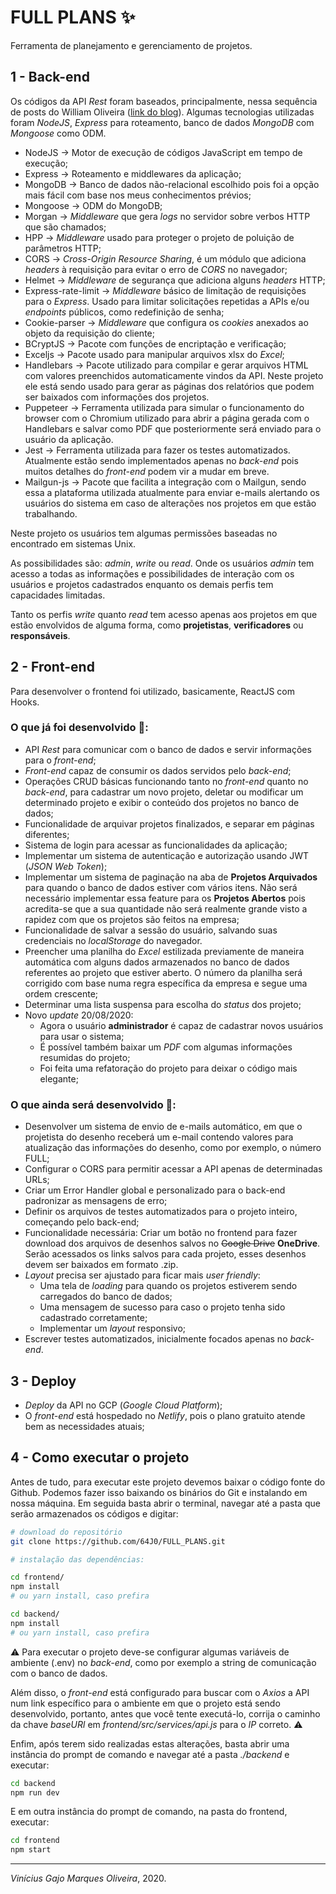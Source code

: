 # FULL PLANS :sparkles:

Ferramenta de planejamento e gerenciamento de projetos.

## 1 - Back-end

Os códigos da API *Rest* foram baseados, principalmente, nessa sequência de posts do William Oliveira (<a href="https://woliveiras.com.br/posts/construindo-uma-api-com-node-js-parte-1-criando-e-listando-dados/">link do blog</a>). Algumas tecnologias utilizadas foram *NodeJS*, *Express* para roteamento, banco de dados *MongoDB* com *Mongoose* como ODM.

* NodeJS -> Motor de execução de códigos JavaScript em tempo de execução;
* Express -> Roteamento e middlewares da aplicação;
* MongoDB -> Banco de dados não-relacional escolhido pois foi a opção mais fácil com base nos meus conhecimentos prévios;
* Mongoose -> ODM do MongoDB;
* Morgan -> *Middleware* que gera *logs* no servidor sobre verbos HTTP que são chamados;
* HPP -> *Middleware* usado para proteger o projeto de poluição de parâmetros HTTP;
* CORS -> *Cross-Origin Resource Sharing*, é um módulo que adiciona *headers* à requisição para evitar o erro de *CORS* no navegador;
* Helmet -> *Middleware* de segurança que adiciona alguns *headers* HTTP;
* Express-rate-limit -> *Middleware* básico de limitação de requisições para o *Express*. Usado para limitar solicitações repetidas a APIs e/ou *endpoints* públicos, como redefinição de senha;
* Cookie-parser -> *Middleware* que configura os *cookies* anexados ao objeto da requisição do cliente;
* BCryptJS -> Pacote com funções de encriptação e verificação;
* Exceljs -> Pacote usado para manipular arquivos xlsx do *Excel*;
* Handlebars -> Pacote utilizado para compilar e gerar arquivos HTML com valores preenchidos automaticamente vindos da API. Neste projeto ele está sendo usado para gerar as páginas dos relatórios que podem ser baixados com informações dos projetos.
* Puppeteer -> Ferramenta utilizada para simular o funcionamento do browser com o Chromium utilizado para abrir a página gerada com o Handlebars e salvar como PDF que posteriormente será enviado para o usuário da aplicação.
* Jest -> Ferramenta utilizada para fazer os testes automatizados. Atualmente estão sendo implementados apenas no *back-end* pois muitos detalhes do *front-end* podem vir a mudar em breve.
* Mailgun-js -> Pacote que facilita a integração com o Mailgun, sendo essa a plataforma utilizada atualmente para enviar e-mails alertando os usuários do sistema em caso de alterações nos projetos em que estão trabalhando.

Neste projeto os usuários tem algumas permissões baseadas no encontrado em sistemas Unix.

As possibilidades são: *admin*, *write* ou *read*. Onde os usuários *admin* tem acesso a todas as informações e possibilidades de interação com os usuários e projetos cadastrados enquanto os demais perfis tem capacidades limitadas.

Tanto os perfis *write* quanto *read* tem acesso apenas aos projetos em que estão envolvidos de alguma forma, como **projetistas**, **verificadores** ou **responsáveis**.

## 2 - Front-end

Para desenvolver o frontend foi utilizado, basicamente, ReactJS com Hooks.

### O que já foi desenvolvido :memo:: 

* API *Rest* para comunicar com o banco de dados e servir informações para o *front-end*;
* *Front-end* capaz de consumir os dados servidos pelo *back-end*;
* Operações CRUD básicas funcionando tanto no *front-end* quanto no *back-end*, para cadastrar um novo projeto, deletar ou modificar um determinado projeto e exibir o conteúdo dos projetos no banco de dados;
* Funcionalidade de arquivar projetos finalizados, e separar em páginas diferentes;
* Sistema de login para acessar as funcionalidades da aplicação;
* Implementar um sistema de autenticação e autorização usando JWT (*JSON Web Token*);
* Implementar um sistema de paginação na aba de **Projetos Arquivados** para quando o banco de dados estiver com vários itens. Não será necessário implementar essa feature para os **Projetos Abertos** pois acredita-se que a sua quantidade não será realmente grande visto a rapidez com que os projetos são feitos na empresa;
* Funcionalidade de salvar a sessão do usuário, salvando suas credenciais no *localStorage* do navegador.
* Preencher uma planilha do *Excel* estilizada previamente de maneira automática com alguns dados armazenados no banco de dados referentes ao projeto que estiver aberto. O número da planilha será corrigido com base numa regra específica da empresa e segue uma ordem crescente;
* Determinar uma lista suspensa para escolha do *status* dos projeto;
* Novo *update* 20/08/2020: 
  * Agora o usuário **administrador** é capaz de cadastrar novos usuários para usar o sistema;
  * É possível também baixar um *PDF* com algumas informações resumidas do projeto;
  * Foi feita uma refatoração do projeto para deixar o código mais elegante;

### O que ainda será desenvolvido :memo::

* Desenvolver um sistema de envio de e-mails automático, em que o projetista do desenho receberá um e-mail contendo valores para atualização das informações do desenho, como por exemplo, o número FULL;
* Configurar o CORS para permitir acessar a API apenas de determinadas URLs;
* Criar um Error Handler global e personalizado para o back-end padronizar as mensagens de erro;
* Definir os arquivos de testes automatizados para o projeto inteiro, começando pelo back-end;
* Funcionalidade necessária: Criar um botão no frontend para fazer download dos arquivos de desenhos salvos no ~~Google Drive~~ **OneDrive**. Serão acessados os links salvos para cada projeto, esses desenhos devem ser baixados em formato .zip.
* *Layout* precisa ser ajustado para ficar mais *user friendly*:
  * Uma tela de *loading* para quando os projetos estiverem sendo carregados do banco de dados;
  * Uma mensagem de sucesso para caso o projeto tenha sido cadastrado corretamente;
  * Implementar um *layout* responsivo;
* Escrever testes automatizados, inicialmente focados apenas no *back-end*.

## 3 - Deploy

* *Deploy* da API no GCP (*Google Cloud Platform*);
* O *front-end* está hospedado no *Netlify*, pois o plano gratuito atende bem as necessidades atuais;

## 4 - Como executar o projeto

Antes de tudo, para executar este projeto devemos baixar o código fonte do Github. Podemos fazer isso baixando os binários do Git e instalando em nossa máquina. Em seguida basta abrir o terminal, navegar até a pasta que serão armazenados os códigos e digitar:

```bash
# download do repositório
git clone https://github.com/64J0/FULL_PLANS.git

# instalação das dependências:

cd frontend/
npm install
# ou yarn install, caso prefira

cd backend/
npm install
# ou yarn install, caso prefira
```

:warning: Para executar o projeto deve-se configurar algumas variáveis de ambiente (.env) no *back-end*, como por exemplo a string de comunicação com o banco de dados. 

Além disso, o *front-end* está configurado para buscar com o *Axios* a API num link específico para o ambiente em que o projeto está sendo desenvolvido, portanto, antes que você tente executá-lo, corrija o caminho da chave *baseURl* em *frontend/src/services/api.js* para o *IP* correto. :warning:

Enfim, após terem sido realizadas estas alterações, basta abrir uma instância do prompt de comando e navegar até a pasta *./backend* e executar:

```bash
cd backend
npm run dev
```

E em outra instância do prompt de comando, na pasta do frontend, executar:

```bash
cd frontend
npm start
```

---
*Vinícius Gajo Marques Oliveira*, 2020.
